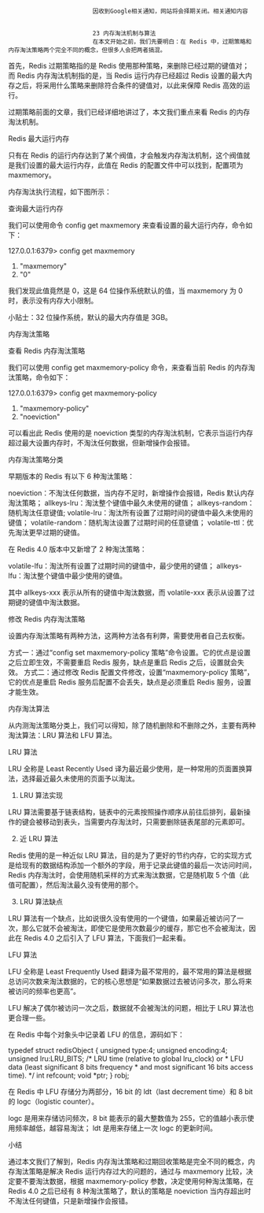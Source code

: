 
                            
                            因收到Google相关通知，网站将会择期关闭。相关通知内容
                            
                            
                            23 内存淘汰机制与算法
                            在本文开始之前，我们先要明白：在 Redis 中，过期策略和内存淘汰策略两个完全不同的概念，但很多人会把两者搞混。

首先，Redis 过期策略指的是 Redis 使用那种策略，来删除已经过期的键值对；而 Redis 内存淘汰机制指的是，当 Redis 运行内存已经超过 Redis 设置的最大内存之后，将采用什么策略来删除符合条件的键值对，以此来保障 Redis 高效的运行。

过期策略前面的文章，我们已经详细地讲过了，本文我们重点来看 Redis 的内存淘汰机制。

Redis 最大运行内存

只有在 Redis 的运行内存达到了某个阀值，才会触发内存淘汰机制，这个阀值就是我们设置的最大运行内存，此值在 Redis 的配置文件中可以找到，配置项为 maxmemory。

内存淘汰执行流程，如下图所示：



查询最大运行内存

我们可以使用命令 config get maxmemory 来查看设置的最大运行内存，命令如下：

127.0.0.1:6379> config get maxmemory
1) "maxmemory"
2) "0"



我们发现此值竟然是 0，这是 64 位操作系统默认的值，当 maxmemory 为 0 时，表示没有内存大小限制。


小贴士：32 位操作系统，默认的最大内存值是 3GB。


内存淘汰策略

查看 Redis 内存淘汰策略

我们可以使用 config get maxmemory-policy 命令，来查看当前 Redis 的内存淘汰策略，命令如下：

127.0.0.1:6379> config get maxmemory-policy
1) "maxmemory-policy"
2) "noeviction"



可以看出此 Redis 使用的是 noeviction 类型的内存淘汰机制，它表示当运行内存超过最大设置内存时，不淘汰任何数据，但新增操作会报错。

内存淘汰策略分类

早期版本的 Redis 有以下 6 种淘汰策略：


noeviction：不淘汰任何数据，当内存不足时，新增操作会报错，Redis 默认内存淘汰策略；
allkeys-lru：淘汰整个键值中最久未使用的键值；
allkeys-random：随机淘汰任意键值;
volatile-lru：淘汰所有设置了过期时间的键值中最久未使用的键值；
volatile-random：随机淘汰设置了过期时间的任意键值；
volatile-ttl：优先淘汰更早过期的键值。


在 Redis 4.0 版本中又新增了 2 种淘汰策略：


volatile-lfu：淘汰所有设置了过期时间的键值中，最少使用的键值；
allkeys-lfu：淘汰整个键值中最少使用的键值。


其中 allkeys-xxx 表示从所有的键值中淘汰数据，而 volatile-xxx 表示从设置了过期键的键值中淘汰数据。

修改 Redis 内存淘汰策略

设置内存淘汰策略有两种方法，这两种方法各有利弊，需要使用者自己去权衡。


方式一：通过“config set maxmemory-policy 策略”命令设置。它的优点是设置之后立即生效，不需要重启 Redis 服务，缺点是重启 Redis 之后，设置就会失效。
方式二：通过修改 Redis 配置文件修改，设置“maxmemory-policy 策略”，它的优点是重启 Redis 服务后配置不会丢失，缺点是必须重启 Redis 服务，设置才能生效。


内存淘汰算法

从内测淘汰策略分类上，我们可以得知，除了随机删除和不删除之外，主要有两种淘汰算法：LRU 算法和 LFU 算法。

LRU 算法

LRU 全称是 Least Recently Used 译为最近最少使用，是一种常用的页面置换算法，选择最近最久未使用的页面予以淘汰。

1. LRU 算法实现

LRU 算法需要基于链表结构，链表中的元素按照操作顺序从前往后排列，最新操作的键会被移动到表头，当需要内存淘汰时，只需要删除链表尾部的元素即可。

2. 近 LRU 算法

Redis 使用的是一种近似 LRU 算法，目的是为了更好的节约内存，它的实现方式是给现有的数据结构添加一个额外的字段，用于记录此键值的最后一次访问时间，Redis 内存淘汰时，会使用随机采样的方式来淘汰数据，它是随机取 5 个值（此值可配置），然后淘汰最久没有使用的那个。

3. LRU 算法缺点

LRU 算法有一个缺点，比如说很久没有使用的一个键值，如果最近被访问了一次，那么它就不会被淘汰，即使它是使用次数最少的缓存，那它也不会被淘汰，因此在 Redis 4.0 之后引入了 LFU 算法，下面我们一起来看。

LFU 算法

LFU 全称是 Least Frequently Used 翻译为最不常用的，最不常用的算法是根据总访问次数来淘汰数据的，它的核心思想是“如果数据过去被访问多次，那么将来被访问的频率也更高”。

LFU 解决了偶尔被访问一次之后，数据就不会被淘汰的问题，相比于 LRU 算法也更合理一些。

在 Redis 中每个对象头中记录着 LFU 的信息，源码如下：

typedef struct redisObject {
    unsigned type:4;
    unsigned encoding:4;
    unsigned lru:LRU_BITS; /* LRU time (relative to global lru_clock) or
                            * LFU data (least significant 8 bits frequency
                            * and most significant 16 bits access time). */
    int refcount;
    void *ptr;
} robj;



在 Redis 中 LFU 存储分为两部分，16 bit 的 ldt（last decrement time）和 8 bit 的 logc（logistic counter）。


logc 是用来存储访问频次，8 bit 能表示的最大整数值为 255，它的值越小表示使用频率越低，越容易淘汰；
ldt 是用来存储上一次 logc 的更新时间。


小结

通过本文我们了解到，Redis 内存淘汰策略和过期回收策略是完全不同的概念，内存淘汰策略是解决 Redis 运行内存过大的问题的，通过与 maxmemory 比较，决定要不要淘汰数据，根据 maxmemory-policy 参数，决定使用何种淘汰策略，在 Redis 4.0 之后已经有 8 种淘汰策略了，默认的策略是 noeviction 当内存超出时不淘汰任何键值，只是新增操作会报错。

                        
                        
                            